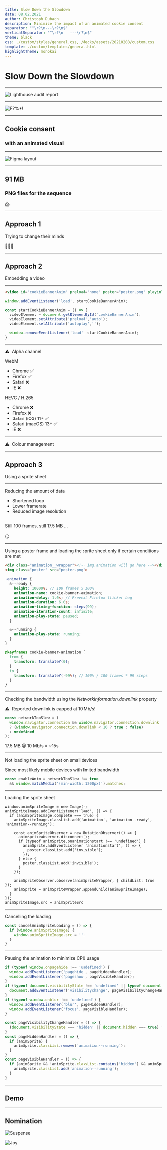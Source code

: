 ```yaml
---
title: Slow Down the Slowdown
date: 08.02.2021
author: Christoph Dubach
description: Minimize the impact of an animated cookie consent
separator: "^\r?\n---\r?\n$"
verticalSeparator: "^\r?\n   ---\r?\n$"
theme: black
css: ./custom/styles/general.css,./decks/assets/20210208/custom.css
template: ./custom/templates/general.html
highlightTheme: monokai
---
```


# Slow Down the Slowdown

---

![Lighthouse audit report](assets/20210208/lighthouse.png)<!-- .element: class="image--small" height="360px" -->

---

![F?%*!](assets/20210208/f---.jpg)<!-- .element: class="image--small" height="360px" -->

---

## Cookie consent

### with an animated visual

---

![Figma layout](assets/20210208/layout.png)<!-- .element: class="image--small" height="360px" -->

---

## 91 MB

### PNG files for the sequence

😱<!-- .element: class="fragment fade-in" -->

---

## Approach 1

Trying to change their minds

👨🏼‍🏫<!-- .element: class="fragment fade-in" -->

---

## Approach 2

Embedding a video

   ---

```html
<video id="cookieBannerAnim" preload="none" poster="poster.png" playinline muted loop>
```

```javascript
window.addEventListener('load', startCookieBannerAnim);

const startCookieBannerAnim = () => {
  videoElement = document.getElementById('cookieBannerAnim');
  videoElement.setAttribute('preload','auto');
  videoElement.setAttribute('autoplay','');

  window.removeEventListener('load', startCookieBannerAnim);
}
```

   ---

⚠️&nbsp; Alpha channel<!-- .element: class="copy--large" -->

<div>
  <div>
    <p>WebM</p><!-- .element: class="fragment copy--medium" -->
    <ul>
      <li>Chrome ✅</li>
      <li>Firefox ✅</li>
      <li>Safari ❌</li>
      <li>IE ❌</li>
    </ul><!-- .element: class="fragment copy--small" -->
  </div><!-- .element: class="column" -->

  <div>
    <p>HEVC / H.265</p><!-- .element: class="fragment copy--medium" -->
    <ul>
      <li>Chrome ❌</li>
      <li>Firefox ❌</li>
      <li>Safari (iOS) 11+ ✅</li>
      <li>Safari (macOS) 13+ ✅</li>
      <li>IE ❌</li>
    </ul><!-- .element: class="fragment copy--small" -->
  </div><!-- .element: class="column" -->
</div><!-- .element: class="column-container" -->

   ---

⚠️&nbsp; Colour management<!-- .element: class="copy--large" -->

---

## Approach 3

Using a sprite sheet

   ---

Reducing the amount of data<!-- .element: class="copy--large" -->

- Shortened loop<!-- .element: class="copy--medium" -->
- Lower framerate<!-- .element: class="copy--medium" -->
- Reduced image resolution<!-- .element: class="copy--medium" -->

<div>
  <br>
  Still 100 frames, still 17.5 MB ...<!-- .element: class="copy--medium" --><br>
  <br>
  😏
</div><!-- .element: class="fragment copy--medium" -->

   ---

Using a poster frame and loading the sprite sheet only if certain conditions are met<!-- .element: class="copy--large" -->

```html
<div class="animation__wrapper"><!-- img.animation will go here --></div>
<img class="poster" src="poster.png">
```

```scss
.animation {
  &--ready {
    height: 10000%; // 100 frames x 100%
    animation-name: cookie-banner-animation;
    animation-delay: 1.0s; // Prevent Firefox flicker bug
    animation-duration: 6.0s;
    animation-timing-function: steps(99);
    animation-iteration-count: infinite;
    animation-play-state: paused;
  }

  &--running {
    animation-play-state: running;
  }
}

@keyframes cookie-banner-animation {
  from {
    transform: translateY(0);
  }
  to {
    transform: translateY(-99%); // 100% / 100 frames * 99 steps
  }
}
```

   ---

Checking the bandwidth using the <em>NetworkInformation.downlink</em> property<!-- .element: class="copy--large" -->

⚠️&nbsp; Reported downlink is capped at 10 Mb/s!<!-- .element: class="copy--small" -->

```javascript
const networkTooSlow = (
  window.navigator.connection && window.navigator.connection.downlink
  ? (window.navigator.connection.downlink < 10 ? true : false)
  : undefined
);
```

17.5 MB @ 10 Mb/s = ~15s<!-- .element: class="fragment copy--medium" -->

   ---

Not loading the sprite sheet on small devices<!-- .element: class="copy--large" -->

Since most likely mobile devices with limited bandwidth<!-- .element: class="copy--small" -->

```javascript
const enableAnim = networkTooSlow !== true
  && window.matchMedia('(min-width: 1200px)').matches;
```

   ---

Loading the sprite sheet

```javascript[1-4,21|17-18|6-15]
window.animSpriteImage = new Image();
animSpriteImage.addEventListener('load', () => {
  if (animSpriteImage.complete === true) {
    animSpriteImage.classList.add('animation', 'animation--ready', 'animation--running');

    const animSpriteObserver = new MutationObserver(() => {
      animSpriteObserver.disconnect();
      if (typeof animSprite.onanimationstart !== 'undefined') {
        animSprite.addEventListener('animationstart', () => {
          poster.classList.add('invisible');
        });
      } else {
        poster.classList.add('invisible');
      }
    });

    animSpriteObserver.observe(animSpriteWrapper, { childList: true });
    animSprite = animSpriteWrapper.appendChild(animSpriteImage);
  }
});
animSpriteImage.src = animSpriteSrc;
```

   ---

Cancelling the loading

```javascript
const cancelAnimSpriteLoading = () => {
  if (window.animSpriteImage) {
    window.animSpriteImage.src = '';
  }
}
```

   ---

Pausing the animation to minimize CPU usage

```javascript
if (typeof window.onpagehide !== 'undefined') {
  window.addEventListener('pagehide', pageHiddenHandler);
  window.addEventListener('pageshow', pageVisibleHandler);
}
if (typeof document.visibilityState !== 'undefined' || typeof document.hidden !== 'undefined') {
  document.addEventListener('visibilitychange', pageVisibilityChangeHandler);
}
if (typeof window.onblur !== 'undefined') {
  window.addEventListener('blur', pageHiddenHandler);
  window.addEventListener('focus', pageVisibleHandler);
}

const pageVisibilityChangeHandler = () => {
  (document.visibilityState === 'hidden' || document.hidden === true) ? pageHiddenHandler() : pageVisibleHandler();
}
const pageHiddenHandler = () => {
  if (animSprite) {
    animSprite.classList.remove('animation--running');
  }
}
const pageVisibleHandler = () => {
  if (animSprite && !animSprite.classList.contains('hidden') && animSprite.classList.contains('animation--ready')) {
    animSprite.classList.add('animation--running');
  }
}
```

---

## Demo

---

## Nomination

<div class="r-stack">

  ![Suspense](https://i.giphy.com/media/QHmYUsR9786AoYLz5N/giphy.webp)<!-- .element: data-fragment-index="0" class="fragment fade-out" -->

  ![Joy](https://i.giphy.com/media/StiQnbfQkWSrAMBXbR/giphy.webp)<!-- .element: data-fragment-index="0" class="fragment" -->
</div>
